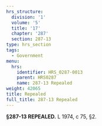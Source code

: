 ```yaml
---
hrs_structure:
  division: '1'
  volume: '5'
  title: '17'
  chapter: '287'
  section: 287-13
type: hrs_section
tags:
  - Government
menu:
  hrs:
    identifier: HRS_0287-0013
    parent: HRS0287
    name: 287-13 Repealed
weight: 42065
title: Repealed
full_title: 287-13 Repealed
---
```

**§287-13 REPEALED.** L 1974, c 75, §2.
